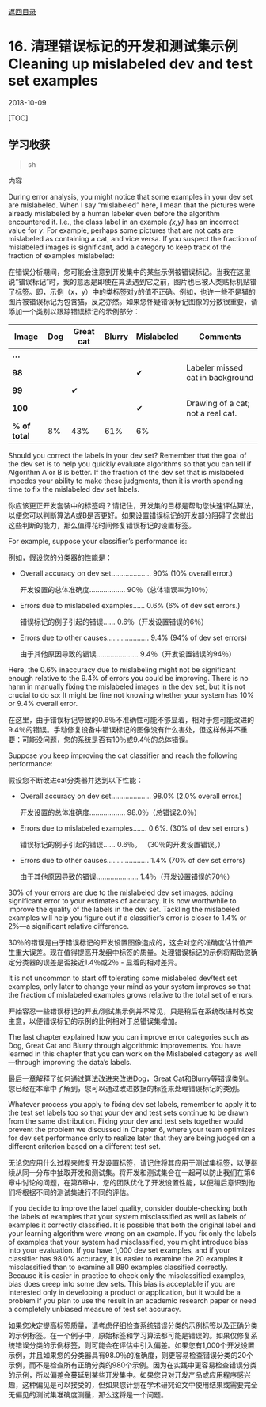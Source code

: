 [返回目录](../MLY_index.html)

# 16. 清理错误标记的开发和测试集示例 Cleaning up mislabeled dev and test set examples

2018-10-09

[TOC]

## 学习收获

> sh

内容

 

During error analysis, you might notice that some examples in your dev set are mislabeled. When I say “mislabeled” here, I mean that the pictures were already mislabeled by a human labeler even before the algorithm encountered it. I.e., the class label in an example *(x,y)* has an incorrect value for *y*. For example, perhaps some pictures that are not cats are mislabeled as containing a cat, and vice versa. If you suspect the fraction of mislabeled images is significant, add a category to keep track of the fraction of examples mislabeled:

在错误分析期间，您可能会注意到开发集中的某些示例被错误标记。当我在这里说“错误标记”时，我的意思是即使在算法遇到它之前，图片也已被人类贴标机贴错了标签。即，示例（x，y）中的类标签对y的值不正确。例如，也许一些不是猫的图片被错误标记为包含猫，反之亦然。如果您怀疑错误标记图像的分数很重要，请添加一个类别以跟踪错误标记的示例部分：

| **Image**      | **Dog** | **Great cat** | **Blurry** | **Mislabeled** | **Comments**                      |
| -------------- | ------- | ------------- | ---------- | -------------- | --------------------------------- |
| **…**          |         |               |            |                |                                   |
| **98**         |         |               |            | ✔              | Labeler missed cat in background  |
| **99**         |         | ✔             |            |                |                                   |
| **100**        |         |               |            | ✔              | Drawing of a cat; not a real cat. |
| **% of total** | 8%      | 43%           | 61%        | 6%             |                                   |

Should you correct the labels in your dev set? Remember that the goal of the dev set is to help you quickly evaluate algorithms so that you can tell if Algorithm A or B is better. If the fraction of the dev set that is mislabeled impedes your ability to make these judgments, then it is worth spending time to fix the mislabeled dev set labels.

你应该更正开发套装中的标签吗？请记住，开发集的目标是帮助您快速评估算法，以便您可以判断算法A或B是否更好。如果设置错误标记的开发部分阻碍了您做出这些判断的能力，那么值得花时间修复错误标记的设置标签。

For example, suppose your classifier’s performance is:

例如，假设您的分类器的性能是：

- Overall accuracy on dev set.………………. 90% (10% overall error.)

  开发设置的总体准确度.................. 90％（总体错误率为10％）

- Errors due to mislabeled examples..…. 0.6% (6% of dev set errors.)

  错误标记的例子引起的错误...... 0.6％（开发设置错误的6％）

- Errors due to other causes………………… 9.4% (94% of dev set errors)

  由于其他原因导致的错误..................... 9.4％（开发设置错误的94％）

Here, the 0.6% inaccuracy due to mislabeling might not be significant enough relative to the 9.4% of errors you could be improving. There is no harm in manually fixing the mislabeled images in the dev set, but it is not crucial to do so: It might be fine not knowing whether your system has 10% or 9.4% overall error.

在这里，由于错误标记导致的0.6％不准确性可能不够显着，相对于您可能改进的9.4％的错误。手动修复设备中错误标记的图像没有什么害处，但这样做并不重要：可能没问题，您的系统是否有10％或9.4％的总体错误。

Suppose you keep improving the cat classifier and reach the following performance:

假设您不断改进cat分类器并达到以下性能：

- Overall accuracy on dev set.………………. 98.0% (2.0% overall error.)

  开发设置的总体准确度.................. 98.0％（总错误2.0％）

- Errors due to mislabeled examples……. 0.6%. (30% of dev set errors.)

  错误标记的例子引起的错误...... 0.6％。 （30％的开发设置错误。）

- Errors due to other causes………………… 1.4% (70% of dev set errors) 

  由于其他原因导致的错误..................... 1.4％（开发设置错误的70％）

30% of your errors are due to the mislabeled dev set images, adding significant error to your estimates of accuracy. It is now worthwhile to improve the quality of the labels in the dev set. Tackling the mislabeled examples will help you figure out if a classifier’s error is closer to 1.4% or 2%—a significant relative difference.

30％的错误是由于错误标记的开发设置图像造成的，这会对您的准确度估计值产生重大误差。现在值得提高开发组中标签的质量。处理错误标记的示例将帮助您确定分类器的误差是否接近1.4％或2％ - 显着的相对差异。

It is not uncommon to start off tolerating some mislabeled dev/test set examples, only later to change your mind as your system improves so that the fraction of mislabeled examples grows relative to the total set of errors.

开始容忍一些错误标记的开发/测试集示例并不常见，只是稍后在系统改进时改变主意，以便错误标记的示例的比例相对于总错误集增加。

The last chapter explained how you can improve error categories such as Dog, Great Cat and Blurry through algorithmic improvements. You have learned in this chapter that you can work on the Mislabeled category as well—through improving the data’s labels.

最后一章解释了如何通过算法改进来改进Dog，Great Cat和Blurry等错误类别。您已经在本章中了解到，您可以通过改进数据的标签来处理错误标记的类别。

Whatever process you apply to fixing dev set labels, remember to apply it to the test set labels too so that your dev and test sets continue to be drawn from the same distribution. Fixing your dev and test sets together would prevent the problem we discussed in Chapter 6, where your team optimizes for dev set performance only to realize later that they are being judged on a different criterion based on a different test set.

无论您应用什么过程来修复开发设置标签，请记住将其应用于测试集标签，以便继续从同一分布中抽取开发和测试集。将开发和测试集合在一起可以防止我们在第6章中讨论的问题，在第6章中，您的团队优化了开发设置性能，以便稍后意识到他们将根据不同的测试集进行不同的评估。

If you decide to improve the label quality, consider double-checking both the labels of examples that your system misclassified as well as labels of examples it correctly classified. It is possible that both the original label and your learning algorithm were wrong on an example. If you fix only the labels of examples that your system had misclassified, you might introduce bias into your evaluation. If you have 1,000 dev set examples, and if your classifier has 98.0% accuracy, it is easier to examine the 20 examples it misclassified than to examine all 980 examples classified correctly. Because it is easier in practice to check only the misclassified examples, bias does creep into some dev sets. This bias is acceptable if you are interested only in developing a product or application, but it would be a problem if you plan to use the result in an academic research paper or need a completely unbiased measure of test set accuracy.

如果您决定提高标签质量，请考虑仔细检查系统错误分类的示例标签以及正确分类的示例标签。在一个例子中，原始标签和学习算法都可能是错误的。如果仅修复系统错误分类的示例标签，则可能会在评估中引入偏差。如果您有1,000个开发设置示例，并且如果您的分类器具有98.0％的准确度，则更容易检查错误分类的20个示例，而不是检查所有正确分类的980个示例。因为在实践中更容易检查错误分类的示例，所以偏差会蔓延到某些开发集中。如果您只对开发产品或应用程序感兴趣，这种偏见是可以接受的，但如果您计划在学术研究论文中使用结果或需要完全无偏见的测试集准确度测量，那么这将是一个问题。